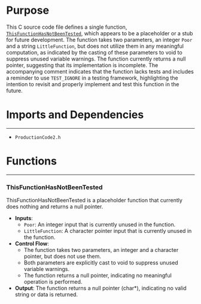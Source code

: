 # Purpose
This C source code file defines a single function, [`ThisFunctionHasNotBeenTested`](#ThisFunctionHasNotBeenTested), which appears to be a placeholder or a stub for future development. The function takes two parameters, an integer `Poor` and a string `LittleFunction`, but does not utilize them in any meaningful computation, as indicated by the casting of these parameters to void to suppress unused variable warnings. The function currently returns a null pointer, suggesting that its implementation is incomplete. The accompanying comment indicates that the function lacks tests and includes a reminder to use `TEST_IGNORE` in a testing framework, highlighting the intention to revisit and properly implement and test this function in the future.
# Imports and Dependencies

---
- `ProductionCode2.h`


# Functions

---
### ThisFunctionHasNotBeenTested<!-- {{#callable:ThisFunctionHasNotBeenTested}} -->
ThisFunctionHasNotBeenTested is a placeholder function that currently does nothing and returns a null pointer.
- **Inputs**:
    - `Poor`: An integer input that is currently unused in the function.
    - `LittleFunction`: A character pointer input that is currently unused in the function.
- **Control Flow**:
    - The function takes two parameters, an integer and a character pointer, but does not use them.
    - Both parameters are explicitly cast to void to suppress unused variable warnings.
    - The function returns a null pointer, indicating no meaningful operation is performed.
- **Output**: The function returns a null pointer (char*), indicating no valid string or data is returned.



